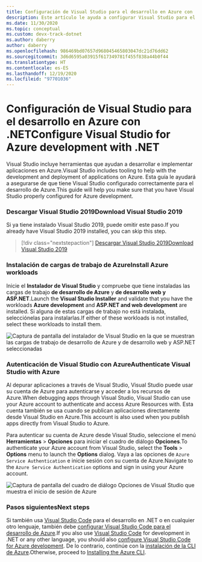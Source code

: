 ```yaml
---
title: Configuración de Visual Studio para el desarrollo en Azure con .NET
description: Este artículo le ayuda a configurar Visual Studio para el desarrollo de Azure, incluida la instalación de las cargas de trabajo correctas y la conexión de Visual Studio a su cuenta de Azure.
ms.date: 11/30/2020
ms.topic: conceptual
ms.custom: devx-track-dotnet
ms.author: daberry
author: daberry
ms.openlocfilehash: 986469bd07657d968045465803047dc21d76dd62
ms.sourcegitcommit: 3d6d6595a03915f617349781f455f838a44b0f44
ms.translationtype: HT
ms.contentlocale: es-ES
ms.lasthandoff: 12/19/2020
ms.locfileid: "97701036"
---
```

# <a name="configure-visual-studio-for-azure-development-with-net"></a><span data-ttu-id="12cfa-103">Configuración de Visual Studio para el desarrollo en Azure con .NET</span><span class="sxs-lookup"><span data-stu-id="12cfa-103">Configure Visual Studio for Azure development with .NET</span></span>

<span data-ttu-id="12cfa-104">Visual Studio incluye herramientas que ayudan a desarrollar e implementar aplicaciones en Azure.</span><span class="sxs-lookup"><span data-stu-id="12cfa-104">Visual Studio includes tooling to help with the development and deployment of applications on Azure.</span></span>  <span data-ttu-id="12cfa-105">Esta guía le ayudará a asegurarse de que tiene Visual Studio configurado correctamente para el desarrollo de Azure.</span><span class="sxs-lookup"><span data-stu-id="12cfa-105">This guide will help you make sure that you have Visual Studio properly configured for Azure development.</span></span>

### <a name="download-visual-studio-2019"></a><span data-ttu-id="12cfa-106">Descargar Visual Studio 2019</span><span class="sxs-lookup"><span data-stu-id="12cfa-106">Download Visual Studio 2019</span></span>

<span data-ttu-id="12cfa-107">Si ya tiene instalado Visual Studio 2019, puede omitir este paso.</span><span class="sxs-lookup"><span data-stu-id="12cfa-107">If you already have Visual Studio 2019 installed, you can skip this step.</span></span>

> [!div class="nextstepaction"]
> [<span data-ttu-id="12cfa-108">Descargar Visual Studio 2019</span><span class="sxs-lookup"><span data-stu-id="12cfa-108">Download Visual Studio 2019</span></span>](https://www.visualstudio.com/downloads/)

### <a name="install-azure-workloads"></a><span data-ttu-id="12cfa-109">Instalación de cargas de trabajo de Azure</span><span class="sxs-lookup"><span data-stu-id="12cfa-109">Install Azure workloads</span></span>

<span data-ttu-id="12cfa-110">Inicie el **Instalador de Visual Studio** y compruebe que tiene instaladas las cargas de trabajo **de desarrollo de Azure** y **de desarrollo web y ASP.NET**.</span><span class="sxs-lookup"><span data-stu-id="12cfa-110">Launch the **Visual Studio Installer** and validate that you have the workloads **Azure development** and **ASP.NET and web development** are installed.</span></span>  <span data-ttu-id="12cfa-111">Si alguna de estas cargas de trabajo no está instalada, selecciónelas para instalarlas.</span><span class="sxs-lookup"><span data-stu-id="12cfa-111">If either of these workloads is not installed, select these workloads to install them.</span></span>

![Captura de pantalla del instalador de Visual Studio en la que se muestran las cargas de trabajo de desarrollo de Azure y de desarrollo web y ASP.NET seleccionadas](./media/visual-studio-installer-azure-development.png)

### <a name="authenticate-visual-studio-with-azure"></a><span data-ttu-id="12cfa-113">Autenticación de Visual Studio con Azure</span><span class="sxs-lookup"><span data-stu-id="12cfa-113">Authenticate Visual Studio with Azure</span></span>

<span data-ttu-id="12cfa-114">Al depurar aplicaciones a través de Visual Studio, Visual Studio puede usar su cuenta de Azure para autenticarse y acceder a los recursos de Azure.</span><span class="sxs-lookup"><span data-stu-id="12cfa-114">When debugging apps through Visual Studio, Visual Studio can use your Azure account to authenticate and access Azure Resources with.</span></span>  <span data-ttu-id="12cfa-115">Esta cuenta también se usa cuando se publican aplicaciones directamente desde Visual Studio en Azure.</span><span class="sxs-lookup"><span data-stu-id="12cfa-115">This account is also used when you publish apps directly from Visual Studio to Azure.</span></span>

<span data-ttu-id="12cfa-116">Para autenticar su cuenta de Azure desde Visual Studio, seleccione el menú **Herramientas** > **Opciones** para iniciar el cuadro de diálogo **Opciones**.</span><span class="sxs-lookup"><span data-stu-id="12cfa-116">To authenticate your Azure account from Visual Studio, select the **Tools** > **Options** menu to launch the **Options** dialog.</span></span> <span data-ttu-id="12cfa-117">Vaya a las opciones de `Azure Service Authentication` e inicie sesión con su cuenta de Azure.</span><span class="sxs-lookup"><span data-stu-id="12cfa-117">Navigate to the `Azure Service Authentication` options and sign in using your Azure account.</span></span>

![Captura de pantalla del cuadro de diálogo Opciones de Visual Studio que muestra el inicio de sesión de Azure](./media/visual-studio-azure-login-dialog.png)

### <a name="next-steps"></a><span data-ttu-id="12cfa-119">Pasos siguientes</span><span class="sxs-lookup"><span data-stu-id="12cfa-119">Next steps</span></span>

<span data-ttu-id="12cfa-120">Si también usa [Visual Studio Code](https://code.visualstudio.com/) para el desarrollo en .NET o en cualquier otro lenguaje, también debe [configurar Visual Studio Code para el desarrollo de Azure](./configure-vs-code.md).</span><span class="sxs-lookup"><span data-stu-id="12cfa-120">If you also use [Visual Studio Code](https://code.visualstudio.com/) for development in .NET or any other language, you should also [configure Visual Studio Code for Azure development](./configure-vs-code.md).</span></span> <span data-ttu-id="12cfa-121">De lo contrario, continúe con la [instalación de la CLI de Azure](./install-azure-cli.md).</span><span class="sxs-lookup"><span data-stu-id="12cfa-121">Otherwise, proceed to [Installing the Azure CLI](./install-azure-cli.md).</span></span>
